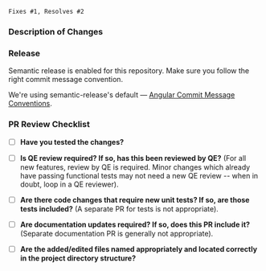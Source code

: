 `Fixes #1, Resolves #2` <!-- remove the (`) quotes to link one or more issues -->

### Description of Changes

<!-- Describe your changes below in a reasonable amount of detail -->

### Release

Semantic release is enabled for this repository. Make sure you follow the right commit message convention. 

We're using semantic-release's default — [Angular Commit Message Conventions](https://github.com/angular/angular.js/blob/master/DEVELOPERS.md#-git-commit-guidelines).

<!-- For the PR reviewer: -->

### PR Review Checklist

* [ ] **Have you tested the changes?**
* [ ] **Is QE review required? If so, has this been reviewed by QE?** (For all new features, review by QE is required. Minor changes which already have passing functional tests may not need a new QE review -- when in doubt, loop in a QE reviewer).
* [ ] **Are there code changes that require new unit tests? If so, are those tests included?** (A separate PR for tests is not appropriate).
* [ ] **Are documentation updates required? If so, does this PR include it?** (Separate documentation PR is generally not appropriate).
* [ ] **Are the added/edited files named appropriately and located correctly in the project directory structure?**

